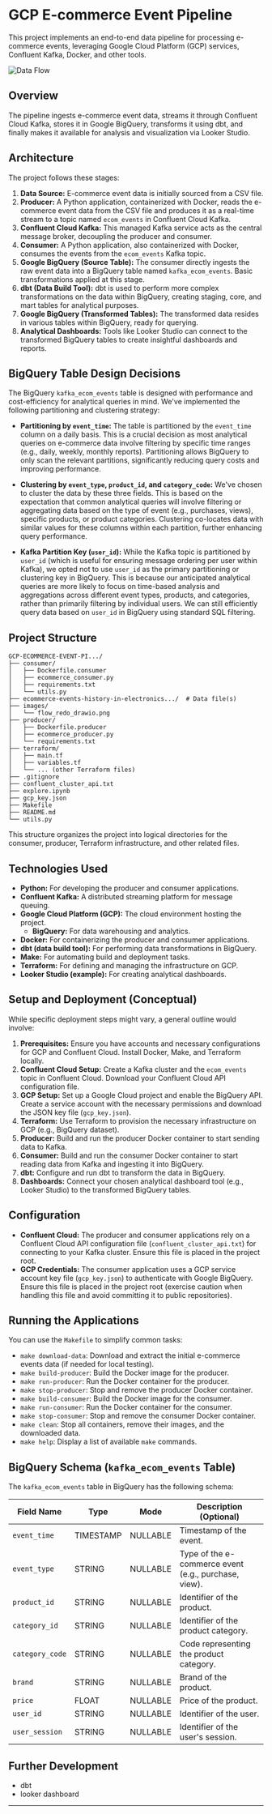 # GCP E-commerce Event Pipeline

This project implements an end-to-end data pipeline for processing e-commerce events, leveraging Google Cloud Platform (GCP) services, Confluent Kafka, Docker, and other tools.

![Data Flow](images/flow_redo_drawio.png)

## Overview

The pipeline ingests e-commerce event data, streams it through Confluent Cloud Kafka, stores it in Google BigQuery, transforms it using dbt, and finally makes it available for analysis and visualization via Looker Studio.

## Architecture

The project follows these stages:

1.  **Data Source:** E-commerce event data is initially sourced from a CSV file.
2.  **Producer:** A Python application, containerized with Docker, reads the e-commerce event data from the CSV file and produces it as a real-time stream to a topic named `ecom_events` in Confluent Cloud Kafka.
3.  **Confluent Cloud Kafka:** This managed Kafka service acts as the central message broker, decoupling the producer and consumer.
4.  **Consumer:** A Python application, also containerized with Docker, consumes the events from the `ecom_events` Kafka topic.
5.  **Google BigQuery (Source Table):** The consumer directly ingests the raw event data into a BigQuery table named `kafka_ecom_events`. Basic transformations applied at this stage.
6.  **dbt (Data Build Tool):** dbt is used to perform more complex transformations on the data within BigQuery, creating staging, core, and mart tables for analytical purposes.
7.  **Google BigQuery (Transformed Tables):** The transformed data resides in various tables within BigQuery, ready for querying.
8.  **Analytical Dashboards:** Tools like Looker Studio can connect to the transformed BigQuery tables to create insightful dashboards and reports.

## BigQuery Table Design Decisions

The BigQuery `kafka_ecom_events` table is designed with performance and cost-efficiency for analytical queries in mind. We've implemented the following partitioning and clustering strategy:

* **Partitioning by `event_time`:** The table is partitioned by the `event_time` column on a daily basis. This is a crucial decision as most analytical queries on e-commerce data involve filtering by specific time ranges (e.g., daily, weekly, monthly reports). Partitioning allows BigQuery to only scan the relevant partitions, significantly reducing query costs and improving performance.

* **Clustering by `event_type`, `product_id`, and `category_code`:** We've chosen to cluster the data by these three fields. This is based on the expectation that common analytical queries will involve filtering or aggregating data based on the type of event (e.g., purchases, views), specific products, or product categories. Clustering co-locates data with similar values for these columns within each partition, further enhancing query performance.

* **Kafka Partition Key (`user_id`):** While the Kafka topic is partitioned by `user_id` (which is useful for ensuring message ordering per user within Kafka), we opted not to use `user_id` as the primary partitioning or clustering key in BigQuery. This is because our anticipated analytical queries are more likely to focus on time-based analysis and aggregations across different event types, products, and categories, rather than primarily filtering by individual users. We can still efficiently query data based on `user_id` in BigQuery using standard SQL filtering.

## Project Structure
```
GCP-ECOMMERCE-EVENT-PI.../
├── consumer/
│   ├── Dockerfile.consumer
│   ├── ecommerce_consumer.py
│   ├── requirements.txt
│   └── utils.py
├── ecommerce-events-history-in-electronics.../  # Data file(s)
├── images/
│   └── flow_redo_drawio.png
├── producer/
│   ├── Dockerfile.producer
│   ├── ecommerce_producer.py
│   └── requirements.txt
├── terraform/
│   ├── main.tf
│   ├── variables.tf
│   └── ... (other Terraform files)
├── .gitignore
├── confluent_cluster_api.txt
├── explore.ipynb
├── gcp_key.json
├── Makefile
├── README.md
└── utils.py
```

This structure organizes the project into logical directories for the consumer, producer, Terraform infrastructure, and other related files.

## Technologies Used

* **Python:** For developing the producer and consumer applications.
* **Confluent Kafka:** A distributed streaming platform for message queuing.
* **Google Cloud Platform (GCP):** The cloud environment hosting the project.
    * **BigQuery:** For data warehousing and analytics.
* **Docker:** For containerizing the producer and consumer applications.
* **dbt (data build tool):** For performing data transformations in BigQuery.
* **Make:** For automating build and deployment tasks.
* **Terraform:** For defining and managing the infrastructure on GCP.
* **Looker Studio (example):** For creating analytical dashboards.

## Setup and Deployment (Conceptual)

While specific deployment steps might vary, a general outline would involve:

1.  **Prerequisites:** Ensure you have accounts and necessary configurations for GCP and Confluent Cloud. Install Docker, Make, and Terraform locally.
2.  **Confluent Cloud Setup:** Create a Kafka cluster and the `ecom_events` topic in Confluent Cloud. Download your Confluent Cloud API configuration file.
3.  **GCP Setup:** Set up a Google Cloud project and enable the BigQuery API. Create a service account with the necessary permissions and download the JSON key file (`gcp_key.json`).
4.  **Terraform:** Use Terraform to provision the necessary infrastructure on GCP (e.g., BigQuery dataset).
5.  **Producer:** Build and run the producer Docker container to start sending data to Kafka.
6.  **Consumer:** Build and run the consumer Docker container to start reading data from Kafka and ingesting it into BigQuery.
7.  **dbt:** Configure and run dbt to transform the data in BigQuery.
8.  **Dashboards:** Connect your chosen analytical dashboard tool (e.g., Looker Studio) to the transformed BigQuery tables.

## Configuration

* **Confluent Cloud:** The producer and consumer applications rely on a Confluent Cloud API configuration file (`confluent_cluster_api.txt`) for connecting to your Kafka cluster. Ensure this file is placed in the project root.
* **GCP Credentials:** The consumer application uses a GCP service account key file (`gcp_key.json`) to authenticate with Google BigQuery. Ensure this file is placed in the project root (exercise caution when handling this file and avoid committing it to public repositories).

## Running the Applications

You can use the `Makefile` to simplify common tasks:

* `make download-data`: Download and extract the initial e-commerce events data (if needed for local testing).
* `make build-producer`: Build the Docker image for the producer.
* `make run-producer`: Run the Docker container for the producer.
* `make stop-producer`: Stop and remove the producer Docker container.
* `make build-consumer`: Build the Docker image for the consumer.
* `make run-consumer`: Run the Docker container for the consumer.
* `make stop-consumer`: Stop and remove the consumer Docker container.
* `make clean`: Stop all containers, remove their images, and the downloaded data.
* `make help`: Display a list of available `make` commands.

## BigQuery Schema (`kafka_ecom_events` Table)

The `kafka_ecom_events` table in BigQuery has the following schema:

| Field Name     | Type      | Mode     | Description (Optional) |
| -------------- | --------- | -------- | ---------------------- |
| `event_time`   | TIMESTAMP | NULLABLE | Timestamp of the event. |
| `event_type`   | STRING    | NULLABLE | Type of the e-commerce event (e.g., purchase, view). |
| `product_id`   | STRING    | NULLABLE | Identifier of the product. |
| `category_id`  | STRING    | NULLABLE | Identifier of the product category. |
| `category_code`| STRING    | NULLABLE | Code representing the product category. |
| `brand`        | STRING    | NULLABLE | Brand of the product. |
| `price`        | FLOAT     | NULLABLE | Price of the product. |
| `user_id`      | STRING    | NULLABLE | Identifier of the user. |
| `user_session` | STRING    | NULLABLE | Identifier of the user's session. |
## Further Development

* dbt
* looker dashboard

---
